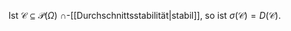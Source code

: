 Ist $\mathcal{C} \subseteq \mathcal{P}(\Omega)$ $\cap$-[[Durchschnittsstabilität|stabil]], so ist $\sigma(\mathcal{C}) = D(\mathcal{C})$.